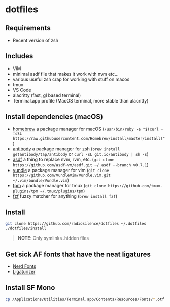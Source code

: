 # dotfiles

## Requirements

- Recent version of zsh

## Includes

- ViM
- minimal asdf file that makes it work with nvm etc...
- various useful zsh crap for working with stuff on macos
- tmux
- VS Code
- alacritty (fast, gl based terminal)
- Terminal.app profile (MacOS terminal, more stable than alacritty)

## Install dependencies (macOS)

- [homebrew](https://brew.sh/) a package manager for macOS (`/usr/bin/ruby -e "$(curl -fsSL https://raw.githubusercontent.com/Homebrew/install/master/install)"`)
- [antibody](https://getantibody.github.io) a package manager for zsh (`brew install getantibody/tap/antibody` or `curl -sL git.io/antibody | sh -s`)
- [asdf](https://asdf-vm.com/#/) a thing to replace nvm, rvm, etc. (`git clone https://github.com/asdf-vm/asdf.git ~/.asdf --branch v0.7.1`)
- [vundle](https://github.com/VundleVim/Vundle.vim) a package manager for vim (`git clone https://github.com/VundleVim/Vundle.vim.git ~/.vim/bundle/Vundle.vim`)
- [tpm](https://github.com/tmux-plugins/tpm) a package manager for tmux (`git clone https://github.com/tmux-plugins/tpm ~/.tmux/plugins/tpm`)
- [fzf](https://github.com/junegunn/fzf) fuzzy matcher for anything (`brew install fzf`)

## Install

```zsh
git clone https://github.com/radiosilence/dotfiles ~/.dotfiles
./dotfiles/install
```

> **NOTE**: Only symlinks .hidden files

## Get sick AF fonts that have the neat ligatures

- [Nerd Fonts](https://github.com/ryanoasis/nerd-fonts/)
- [Ligaturizer](https://github.com/ToxicFrog/Ligaturizer)

## Install SF Mono

```zsh
cp /Applications/Utilities/Terminal.app/Contents/Resources/Fonts/*.otf ~/Library/Fonts/
```
